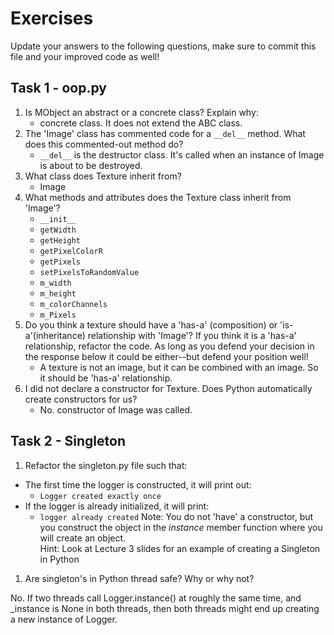 # Exercises

Update your answers to the following questions, make sure to commit this file and your improved code as well!


## Task 1 - oop.py

1. Is MObject an abstract or a concrete class? Explain why:
	- concrete class. It does not extend the ABC class.
2. The 'Image' class has commented code for a `__del__` method. What does this commented-out method do?
	- `__del__` is the destructor class. It's called when an instance of Image is about to be destroyed.
3. What class does Texture inherit from?
	- Image
4. What methods and attributes does the Texture class inherit from 'Image'? 
	- `__init__`
	- `getWidth`
	- `getHeight`
	- `getPixelColorR`
	- `getPixels`
	- `setPixelsToRandomValue`
	- `m_width`
	- `m_height`
	- `m_colorChannels`
	- `m_Pixels`
5. Do you think a texture should have a 'has-a' (composition) or 'is-a'(inheritance) relationship with 'Image'? If you think it is a 'has-a' relationship, refactor the code. As long as you defend your decision in the response below it could be either--but defend your position well!
	- A texture is not an image, but it can be combined with an image. So it should be 'has-a' relationship.
6. I did not declare a constructor for Texture. Does Python automatically create constructors for us? 
	- No. constructor of Image was called.

## Task 2 - Singleton

1. Refactor the singleton.py file such that:
  - The first time the logger is constructed, it will print out:
  	-  `Logger created exactly once`
  - If the logger is already initialized, it will print:
  	-  `logger already created`
Note: You do not 'have' a constructor, but you construct the object in the *instance* member function where you will create an object.  
Hint: Look at Lecture 3 slides for an example of creating a Singleton in Python

1. Are singleton's in Python thread safe? Why or why not?

No. If two threads call Logger.instance() at roughly the same time, and _instance is None in both threads, then both threads might end up creating a new instance of Logger. 
  
